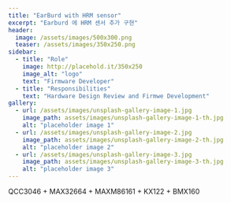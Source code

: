 ```yaml
---
title: "EarBurd with HRM sensor"
excerpt: "Earburd 에 HRM 센서 추가 구현"
header:
  image: /assets/images/500x300.png
  teaser: /assets/images/350x250.png
sidebar:
  - title: "Role"
    image: http://placehold.it/350x250
    image_alt: "logo"
    text: "Firmware Developer"
  - title: "Responsibilities"
    text: "Hardware Design Review and Firmwe Development"
gallery:
  - url: /assets/images/unsplash-gallery-image-1.jpg
    image_path: assets/images/unsplash-gallery-image-1-th.jpg
    alt: "placeholder image 1"
  - url: /assets/images/unsplash-gallery-image-2.jpg
    image_path: assets/images/unsplash-gallery-image-2-th.jpg
    alt: "placeholder image 2"
  - url: /assets/images/unsplash-gallery-image-3.jpg
    image_path: assets/images/unsplash-gallery-image-3-th.jpg
    alt: "placeholder image 3"
---
```


QCC3046 + MAX32664 + MAXM86161 + KX122 + BMX160 
